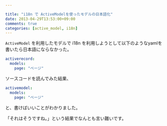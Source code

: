 ```yaml
---

title: "i18n で ActiveModelを使ったモデルの日本語化"
date: 2013-04-29T13:53:00+09:00
comments: true
categories: [active_model, i18n]
---
```


`ActiveModel` を利用したモデルで i18n を利用しようとして以下のようなyamlを書いたら日本語にならなかった。

```yaml
activerecord:
  models:
    page: "ページ"
```

ソースコードを読んでみた結果、

```yaml
activemodel:
  models:
    page: "ページ"
```

と、書けばいいことがわかりました。

「それはそうですね。」という結果でなんとも言い難いです。
